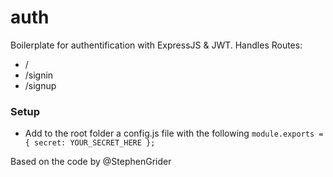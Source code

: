# auth

Boilerplate for authentification with ExpressJS & JWT.
Handles Routes:
- /
- /signin
- /signup

### Setup

- Add to the root folder a config.js file with the following 
`module.exports = {
	secret: YOUR_SECRET_HERE
};`

Based on the code by @StephenGrider
